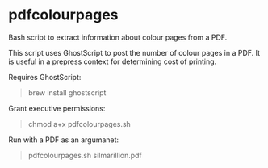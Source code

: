 # pdfcolourpages
Bash script to extract information about colour pages from a PDF.

This script uses GhostScript to post the number of colour pages in a PDF. It is useful in a prepress context for determining cost of printing.

Requires GhostScript:

>  brew install ghostscript

Grant executive permissions:

> chmod a+x pdfcolourpages.sh

Run with a PDF as an argumanet:

> pdfcolourpages.sh silmarillion.pdf
